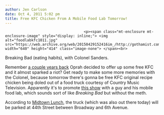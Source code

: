 ```yaml
---
author: Jen Carlson
date: Oct 4, 2011 5:02 pm
title: Free KFC Chicken From A Mobile Food Lab Tomorrow!
---
```


	
										<p><span class="mt-enclosure mt-enclosure-image" style="display: inline;"> <img alt="foodlabkfc1011.jpg" src="https://web.archive.org/web/20150429152416im_/http://gothamist.com/attachments/arts_jen/foodlabkfc1011.jpg" width="640" height="414" class="image-none"> </span><br>
<span class="photo_caption">Breaking Bad (eating habits), with Colonel Sanders.</span></p>

<p>Remember <a href="https://web.archive.org/web/20150429152416/http://gothamist.com/2009/05/06/kfcs_denial_of_grilled_chicken_give.php">a couple years back</a> Oprah decided to offer up some free KFC and it almost sparked a riot? Get ready to make some more memories with the Colonel, because tomorrow there&apos;s gonna be free KFC original recipe chicken being doled out of a food truck courtesy of Country Music Television. Apparently it&apos;s to promote <a href="https://web.archive.org/web/20150429152416/http://www.cmt.com/pictures/top-secret-recipe-food-truck/1670966/6554637/photo.jhtml">this show</a> with a guy and his mobile food lab, which sounds sort of like <em>Breaking Bad</em> but without the meth.</p>

<p>According to <a href="https://web.archive.org/web/20150429152416/http://midtownlunch.com/2011/10/04/get-free-kfc-from-cmt-today-and-tomorrow/">Midtown Lunch</a>, the truck (which was also out there today) will be parked at 44th Street between Broadway and 6th Avenue.</p>					
										
									
				